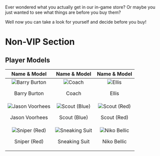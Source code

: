 Ever wondered what you actually get in our in-game store? Or maybe you just wanted to see what things are before you buy them?

Well now you can take a look for yourself and decide before you buy!

# Non-VIP Section

## Player Models

| Name & Model | Name & Model | Name & Model |
| :----------: | :----------: | :----------: |
| ![Barry Burton](https://imgur.com/GYpPmax.png) <p>Barry Burton</p> | ![Coach](https://imgur.com/pv9Yzhy.png) <p>Coach</p> | ![Ellis](https://imgur.com/LXSJ98t.png) <p>Ellis</p> |
| ![Jason Voorhees](https://imgur.com/URUqxf4.png) <p>Jason Voorhees</p> | ![Scout (Blue)](https://imgur.com/ouSCdXF.png) <p>Scout (Blue)</p> | ![Scout (Red)](https://imgur.com/uuIdMcm.png) <p>Scout (Red)</p> |
| ![Sniper (Red)](https://imgur.com/PEmFkOh.png) <p>Sniper (Red)</p> | ![Sneaking Suit](https://imgur.com/OXx6nTi.png) <p>Sneaking Suit</p> | ![Niko Bellic](https://imgur.com/p9NSepZ.png) <p>Niko Bellic</p> |
